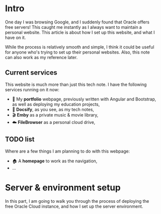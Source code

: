 <!-- docs/build_a_personal_website.md -->

# Intro
One day I was browsing Google, and I suddenly found that Oracle offers free servers! This caught me instantly as I always want to maintain a personal website. This article is about how I set up this website, and what I have on it.

While the process is relatively smooth and simple, I think it could be useful for anyone who's trying to set up their personal websites. Also, this note can also work as my reference later.

## Current services
This website is much more than just this tech note. I have the following services running on it now:
- 🤵 My **portfolio** webpage, previously written with Angular and Bootstrap, as well as deploying my education projects,
- 📃 **Docsify**, as you see, as my tech notes,
- 🎬 **Emby** as a private music & movie library,
- ☁️ **FileBrowser** as a personal cloud drive,

## TODO list
Where are a few things I am planning to do with this webpage:
- 🏠 A **homepage** to work as the navigation,
- ...

# Server & environment setup
In this part, I am going to walk you through the process of deploying the free Oracle Cloud instance, and how I set up the server environment.

